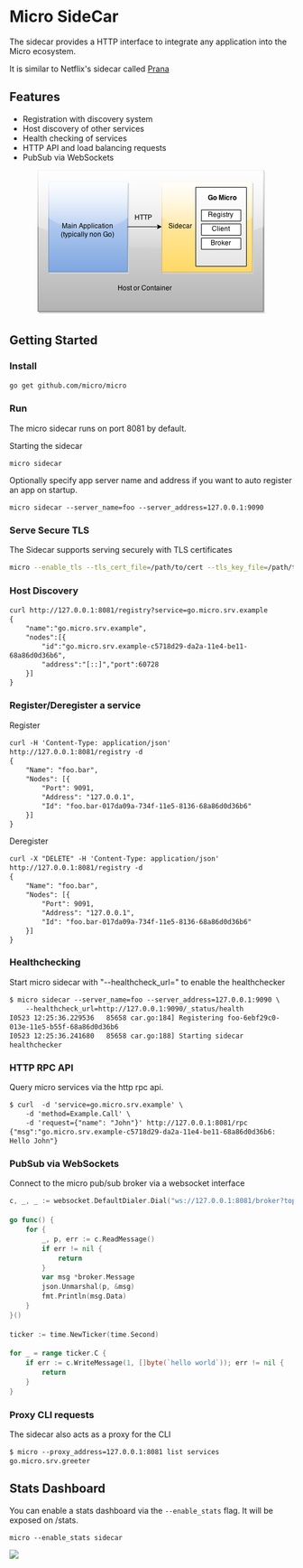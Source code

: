 # Micro SideCar

The sidecar provides a HTTP interface to integrate any application into the Micro ecosystem.

It is similar to Netflix's sidecar called [Prana](https://github.com/Netflix/Prana)

## Features

- Registration with discovery system
- Host discovery of other services
- Health checking of services
- HTTP API and load balancing requests
- PubSub via WebSockets

<p align="center">
  <img src="sidecar.png" />
</p>

## Getting Started

### Install

```shell
go get github.com/micro/micro
```

### Run

The micro sidecar runs on port 8081 by default.

Starting the sidecar 

```shell
micro sidecar
```

Optionally specify app server name and address if you want to auto register an app on startup.

```shell
micro sidecar --server_name=foo --server_address=127.0.0.1:9090
```

### Serve Secure TLS

The Sidecar supports serving securely with TLS certificates

```bash
micro --enable_tls --tls_cert_file=/path/to/cert --tls_key_file=/path/to/key sidecar
```

### Host Discovery

```shell
curl http://127.0.0.1:8081/registry?service=go.micro.srv.example
{
	"name":"go.micro.srv.example",
	"nodes":[{
		"id":"go.micro.srv.example-c5718d29-da2a-11e4-be11-68a86d0d36b6",
		"address":"[::]","port":60728
	}]
}
```

### Register/Deregister a service
Register
```shell
curl -H 'Content-Type: application/json' http://127.0.0.1:8081/registry -d 
{
	"Name": "foo.bar",
	"Nodes": [{
		"Port": 9091,
		"Address": "127.0.0.1",
		"Id": "foo.bar-017da09a-734f-11e5-8136-68a86d0d36b6"
	}]
}
```

Deregister
```shell
curl -X "DELETE" -H 'Content-Type: application/json' http://127.0.0.1:8081/registry -d 
{
	"Name": "foo.bar",
	"Nodes": [{
		"Port": 9091,
		"Address": "127.0.0.1",
		"Id": "foo.bar-017da09a-734f-11e5-8136-68a86d0d36b6"
	}]
}
```

### Healthchecking

Start micro sidecar with "--healthcheck_url=" to enable the healthchecker

```shell
$ micro sidecar --server_name=foo --server_address=127.0.0.1:9090 \
	--healthcheck_url=http://127.0.0.1:9090/_status/health
I0523 12:25:36.229536   85658 car.go:184] Registering foo-6ebf29c0-013e-11e5-b55f-68a86d0d36b6
I0523 12:25:36.241680   85658 car.go:188] Starting sidecar healthchecker
```

### HTTP RPC API

Query micro services via the http rpc api.

```shell
$ curl  -d 'service=go.micro.srv.example' \
	-d 'method=Example.Call' \
	-d 'request={"name": "John"}' http://127.0.0.1:8081/rpc
{"msg":"go.micro.srv.example-c5718d29-da2a-11e4-be11-68a86d0d36b6: Hello John"}
```

### PubSub via WebSockets

Connect to the micro pub/sub broker via a websocket interface

```go
c, _, _ := websocket.DefaultDialer.Dial("ws://127.0.0.1:8081/broker?topic=foo", make(http.Header))

go func() {
	for {
		_, p, err := c.ReadMessage()
		if err != nil {
			return
		}
		var msg *broker.Message
		json.Unmarshal(p, &msg)
		fmt.Println(msg.Data)
	}
}()

ticker := time.NewTicker(time.Second)

for _ = range ticker.C {
	if err := c.WriteMessage(1, []byte(`hello world`)); err != nil {
		return
	}
}
```

### Proxy CLI requests

The sidecar also acts as a proxy for the CLI

```shell
$ micro --proxy_address=127.0.0.1:8081 list services
go.micro.srv.greeter
```

## Stats Dashboard

You can enable a stats dashboard via the `--enable_stats` flag. It will be exposed on /stats.

```shell
micro --enable_stats sidecar
```

<img src="https://github.com/micro/micro/blob/master/doc/stats.png">
